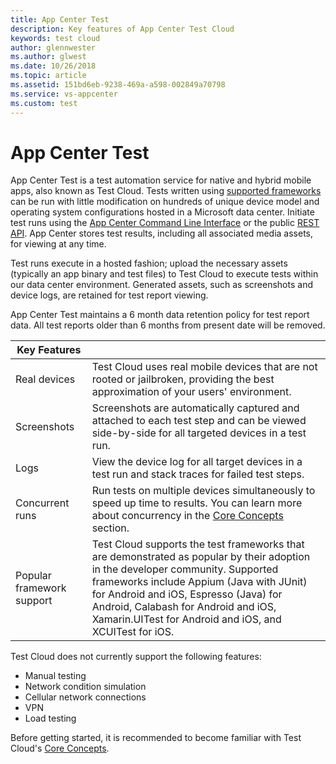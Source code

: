 ```yaml
---
title: App Center Test
description: Key features of App Center Test Cloud
keywords: test cloud
author: glennwester
ms.author: glwest
ms.date: 10/26/2018
ms.topic: article
ms.assetid: 151bd6eb-9238-469a-a598-002849a70798
ms.service: vs-appcenter
ms.custom: test
---
```


# App Center Test

App Center Test is a test automation service for native and hybrid mobile apps, also known as Test Cloud. Tests written using [supported frameworks](https://docs.microsoft.com/appcenter/test-cloud/preparing-for-upload/) can be run with little modification on hundreds of unique device model and operating system configurations hosted in a Microsoft data center. Initiate test runs using the [App Center Command Line Interface](~/cli/index.md) or the public [REST API](https://openapi.appcenter.ms/#/test). App Center stores test results, including all associated media assets, for viewing at any time.

Test runs execute in a hosted fashion; upload the necessary assets (typically an app binary and test files) to Test Cloud to execute tests within our data center environment. Generated assets, such as screenshots and device logs, are retained for test report viewing.

App Center Test maintains a 6 month data retention policy for test report data. All test reports older than 6 months from present date will be removed.

| Key Features | |
| --- | --- |
| Real devices | Test Cloud uses real mobile devices that are not rooted or jailbroken, providing the best approximation of your users' environment. |
| Screenshots | Screenshots are automatically captured and attached to each test step and can be viewed side-by-side for all targeted devices in a test run. |
| Logs | View the device log for all target devices in a test run and stack traces for failed test steps. |
| Concurrent runs | Run tests on multiple devices simultaneously to speed up time to results. You can learn more about concurrency in the [Core Concepts](~/test-cloud/core-concepts.md) section. |
| Popular framework support | Test Cloud supports the test frameworks that are demonstrated as popular by their adoption in the developer community. Supported frameworks include Appium (Java with JUnit) for Android and iOS, Espresso (Java) for Android, Calabash for Android and iOS, Xamarin.UITest for Android and iOS, and XCUITest for iOS. |

Test Cloud does not currently support the following features:

- Manual testing
- Network condition simulation
- Cellular network connections
- VPN
- Load testing

Before getting started, it is recommended to become familiar with Test Cloud's [Core Concepts](~/test-cloud/core-concepts.md).
